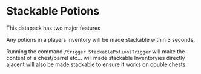 # Stackable Potions

This datapack has two major features

Any potions in a players inventory will be made stackable within 3 seconds.

Running the command `/trigger StackablePotionsTrigger` will make the content of a chest/barrel etc... will made stackable
Inventoryies directly ajacent will also be made stackable to ensure it works on double chests.
